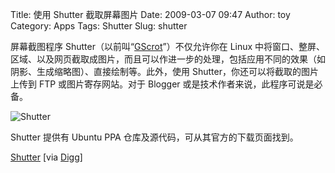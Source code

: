 Title: 使用 Shutter 截取屏幕图片
Date: 2009-03-07 09:47
Author: toy
Category: Apps
Tags: Shutter
Slug: shutter

屏幕截图程序
Shutter（以前叫“[GScrot](http://linuxtoy.org/archives/gscrot.html)”）不仅允许你在
Linux
中将窗口、整屏、区域、以及网页截取成图片，而且可以作进一步的处理，包括应用不同的效果（如阴影、生成缩略图）、直接绘制等。此外，使用
Shutter，你还可以将截取的图片上传到 FTP 或图片寄存网站。对于 Blogger
或是技术作者来说，此程序可说是必备。

![Shutter](http://i.linuxtoy.org/images/2009/03/shutter.png)

Shutter 提供有 Ubuntu PPA 仓库及源代码，可从其官方的下载页面找到。

[Shutter](http://shutter-project.org/downloads/) [via
[Digg](http://digg.com/linux_unix/Awesome_screenshot_app_for_Linux_released)]
